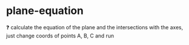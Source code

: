 # plane-equation

❓ calculate the equation of the plane and the intersections with the axes, just change coords of points A, B, C and run
